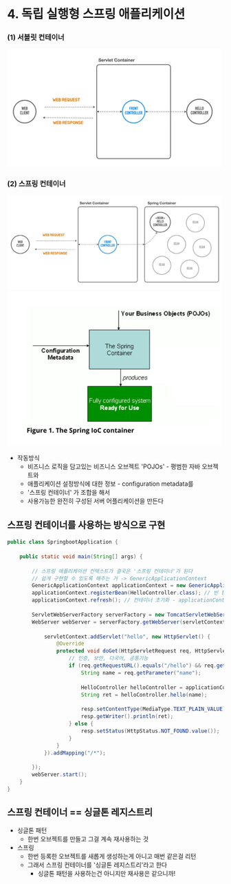# 4. 독립 실행형 스프링 애플리케이션

### (1) 서블릿 컨테이너

<img alt="img.png" src="img.png" width="500"/>

### (2) 스프링 컨테이너

<img alt="img_1.png" src="img_1.png" width="500"/>

<img alt="img_2.png" src="img_2.png" width="500"/>

- 작동방식
    - 비즈니스 로직을 담고있는 비즈니스 오브젝트 'POJOs' - 평범한 자바 오브젝트와
    - 애플리케이션 설정방식에 대한 정보 - configuration metadata를
    - '스프링 컨테이너' 가 조합을 해서
    - 사용가능한 완전히 구성된 서버 어플리케이션을 만든다

## 스프링 컨테이너를 사용하는 방식으로 구현

```java
public class SpringbootApplication {

    public static void main(String[] args) {

        // 스프링 애플리케이션 컨텍스트가 결국은 '스프링 컨테이너'가 된다
        // 쉽게 구현할 수 있도록 해주는 거 -> GenericApplicationContext
        GenericApplicationContext applicationContext = new GenericApplicationContext();
        applicationContext.registerBean(HelloController.class); // 빈 등록 - 보통 이렇게 클래스 이름 명시
        applicationContext.refresh(); // 컨테이너 초기화 - applicationContext이 빈 오브젝트 다 만들어준다

        ServletWebServerFactory serverFactory = new TomcatServletWebServerFactory();
        WebServer webServer = serverFactory.getWebServer(servletContext -> {

            servletContext.addServlet("hello", new HttpServlet() {
                @Override
                protected void doGet(HttpServletRequest req, HttpServletResponse resp) throws ServletException, IOException {
                    // 인증, 보안, 다국어, 공통기능
                    if (req.getRequestURL().equals("/hello") && req.getMethod().equals(HttpMethod.GET.name())) {
                        String name = req.getParameter("name");

                        HelloController helloController = applicationContext.getBean(HelloController.class); // 만든 빈 가져오기
                        String ret = helloController.hello(name);

                        resp.setContentType(MediaType.TEXT_PLAIN_VALUE);
                        resp.getWriter().println(ret);
                    } else {
                        resp.setStatus(HttpStatus.NOT_FOUND.value());
                    }
                }
            }).addMapping("/*");

        });
        webServer.start();
    }
}

```

## 스프링 컨테이너 == 싱글톤 레지스트리

- 싱글톤 패턴
    - 한번 오브젝트를 만들고 그걸 계속 재사용하는 것
- 스프링
    - 한번 등록한 오브젝트를 새롭게 생성하는게 아니고 매번 같은걸 리턴
    - 그래서 스프링 컨테이너를 '싱글톤 레지스트리'라고 한다
        - 싱글톤 패턴을 사용하는건 아니지만 재사용은 같으니까!